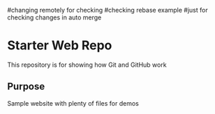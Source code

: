 #changing remotely for checking
#checking rebase example
#just for checking changes in auto merge
# Starter Web Repo

This repository is for showing how Git and GitHub work

## Purpose

Sample website with plenty of files for demos
